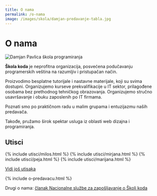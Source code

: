 ```yaml
---
title: O nama
permalink: /o-nama
image: /images/skola/damjan-predavanje-tabla.jpg
---
```


# O nama

![Damjan Pavlica škola programiranja]({{page.image}})

**Škola koda** je neprofitna organizacija, posvećena podučavanju programerskih veština na razumljiv i pristupačan način.

Proizvodimo besplatne tutorijale i nastavne materijale, koji su svima dostupni. Organizujemo kurseve prekvalifikacije u IT sektor, prilagođene osobama bez prethodnog tehničkog obrazovanja. Organizujemo stručno usavršavanje i obuku zaposlenih po IT firmama.

Poznati smo po praktičnom radu u malim grupama i entuzijazmu naših predavača.

Takođe, pružamo širok spektar usluga iz oblasti web dizajna i programiranja.

<h2>Utisci</h2>

<div class="utisci flex onama-utisci">
  {% include utisci/milos.html %}
  {% include utisci/mirjana.html %}
  {% include utisci/peja.html %}
  {% include utisci/marijana.html %}
</div>

<a href="/utisci">Vidi još utisaka</a>

{% include o-predavacu.html %}

<p>Drugi o nama: <a href="http://www.nsz.gov.rs/live/info/vesti/u_imo_narod_programiranju.cid39637?page=2" target="_blank">članak Nacionalne službe za zapošljavanje o Školi koda</a></p>

<script type="application/ld+json">
{
	"@context": "http://schema.org",
	"@type": "EducationalOrganization",
	"legalName": "Škola koda",
	"url": "https://skolakoda.org/",
	"contactPoint": [{
		"@type": "ContactPoint",
		"telephone": "+381659777253",
		"contactType": "customer service"
	}],
	"logo": "{{site.logo}}",
  "foundingDate": "2014",
  "address": {
    "@type": "PostalAddress",
    "addressLocality": "Beograd",
    "postalCode": "11000",
    "addressCountry": "RS"
  },
	"sameAs": ["https://www.facebook.com/skolakoda/",
		"https://twitter.com/skolakoda",
		"https://www.youtube.com/channel/UCxtuC8KZxqkh4WhNgiH_JTg",
		"https://www.linkedin.com/company/%C5%A1kola-koda"
	]
}
</script>

